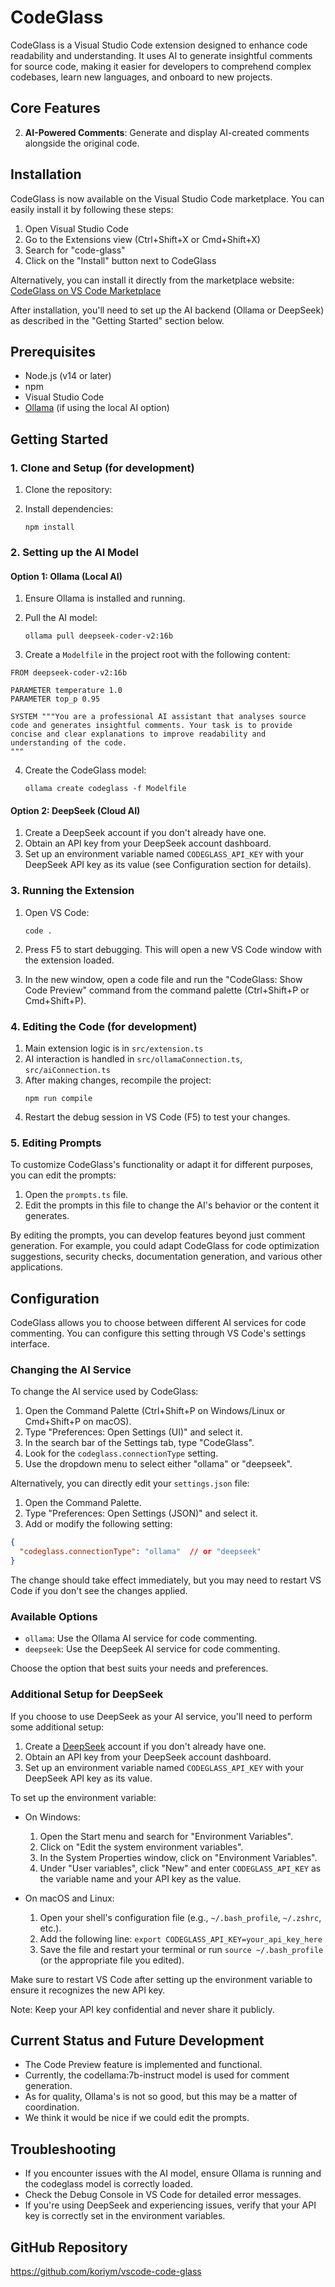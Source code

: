 # CodeGlass

CodeGlass is a Visual Studio Code extension designed to enhance code readability and understanding. It uses AI to generate insightful comments for source code, making it easier for developers to comprehend complex codebases, learn new languages, and onboard to new projects.

## Core Features

2. **AI-Powered Comments**: Generate and display AI-created comments alongside the original code.

## Installation

CodeGlass is now available on the Visual Studio Code marketplace. You can easily install it by following these steps:

1. Open Visual Studio Code
2. Go to the Extensions view (Ctrl+Shift+X or Cmd+Shift+X)
3. Search for "code-glass"
4. Click on the "Install" button next to CodeGlass

Alternatively, you can install it directly from the marketplace website:
[CodeGlass on VS Code Marketplace](https://marketplace.visualstudio.com/items?itemName=code-glass)

After installation, you'll need to set up the AI backend (Ollama or DeepSeek) as described in the "Getting Started" section below.

## Prerequisites

- Node.js (v14 or later)
- npm
- Visual Studio Code
- [Ollama](https://ollama.ai/) (if using the local AI option)

## Getting Started

### 1. Clone and Setup (for development)

1. Clone the repository:

2. Install dependencies:
   ```
   npm install
   ```

### 2. Setting up the AI Model

#### Option 1: Ollama (Local AI)

1. Ensure Ollama is installed and running.

2. Pull the AI model:

   ```
   ollama pull deepseek-coder-v2:16b
   ```

3. Create a `Modelfile` in the project root with the following content:

```
FROM deepseek-coder-v2:16b

PARAMETER temperature 1.0
PARAMETER top_p 0.95

SYSTEM """You are a professional AI assistant that analyses source code and generates insightful comments. Your task is to provide concise and clear explanations to improve readability and understanding of the code. 
"""
```

4. Create the CodeGlass model:
   ```
   ollama create codeglass -f Modelfile
   ```

#### Option 2: DeepSeek (Cloud AI)

1. Create a DeepSeek account if you don't already have one.
2. Obtain an API key from your DeepSeek account dashboard.
3. Set up an environment variable named `CODEGLASS_API_KEY` with your DeepSeek API key as its value (see Configuration section for details).

### 3. Running the Extension

1. Open VS Code:
   ```
   code .
   ```

2. Press F5 to start debugging. This will open a new VS Code window with the extension loaded.

3. In the new window, open a code file and run the "CodeGlass: Show Code Preview" command from the command palette (Ctrl+Shift+P or Cmd+Shift+P).

### 4. Editing the Code (for development)

1. Main extension logic is in `src/extension.ts`
2. AI interaction is handled in `src/ollamaConnection.ts`, `src/aiConnection.ts`
3. After making changes, recompile the project:
   ```
   npm run compile
   ```
4. Restart the debug session in VS Code (F5) to test your changes.

### 5. Editing Prompts

To customize CodeGlass's functionality or adapt it for different purposes, you can edit the prompts:

1. Open the `prompts.ts` file.
2. Edit the prompts in this file to change the AI's behavior or the content it generates.

By editing the prompts, you can develop features beyond just comment generation. For example, you could adapt CodeGlass for code optimization suggestions, security checks, documentation generation, and various other applications.

## Configuration

CodeGlass allows you to choose between different AI services for code commenting. You can configure this setting through VS Code's settings interface.


### Changing the AI Service

To change the AI service used by CodeGlass:

1. Open the Command Palette (Ctrl+Shift+P on Windows/Linux or Cmd+Shift+P on macOS).
2. Type "Preferences: Open Settings (UI)" and select it.
3. In the search bar of the Settings tab, type "CodeGlass".
4. Look for the `codeglass.connectionType` setting.
5. Use the dropdown menu to select either "ollama" or "deepseek".

Alternatively, you can directly edit your `settings.json` file:

1. Open the Command Palette.
2. Type "Preferences: Open Settings (JSON)" and select it.
3. Add or modify the following setting:

```json
{
  "codeglass.connectionType": "ollama"  // or "deepseek"
}
```

The change should take effect immediately, but you may need to restart VS Code if you don't see the changes applied.

### Available Options

- `ollama`: Use the Ollama AI service for code commenting.
- `deepseek`: Use the DeepSeek AI service for code commenting.

Choose the option that best suits your needs and preferences.

### Additional Setup for DeepSeek

If you choose to use DeepSeek as your AI service, you'll need to perform some additional setup:

1. Create a [DeepSeek](https://www.deepseek.com/) account if you don't already have one.
2. Obtain an API key from your DeepSeek account dashboard.
3. Set up an environment variable named `CODEGLASS_API_KEY` with your DeepSeek API key as its value.

To set up the environment variable:

- On Windows:
    1. Open the Start menu and search for "Environment Variables".
    2. Click on "Edit the system environment variables".
    3. In the System Properties window, click on "Environment Variables".
    4. Under "User variables", click "New" and enter `CODEGLASS_API_KEY` as the variable name and your API key as the value.

- On macOS and Linux:
    1. Open your shell's configuration file (e.g., `~/.bash_profile`, `~/.zshrc`, etc.).
    2. Add the following line: `export CODEGLASS_API_KEY=your_api_key_here`
    3. Save the file and restart your terminal or run `source ~/.bash_profile` (or the appropriate file you edited).

Make sure to restart VS Code after setting up the environment variable to ensure it recognizes the new API key.

Note: Keep your API key confidential and never share it publicly.

## Current Status and Future Development

- The Code Preview feature is implemented and functional.
- Currently, the codellama:7b-instruct model is used for comment generation.
- As for quality, Ollama's is not so good, but this may be a matter of coordination.
- We think it would be nice if we could edit the prompts.

## Troubleshooting

- If you encounter issues with the AI model, ensure Ollama is running and the codeglass model is correctly loaded.
- Check the Debug Console in VS Code for detailed error messages.
- If you're using DeepSeek and experiencing issues, verify that your API key is correctly set in the environment variables.

## GitHub Repository

https://github.com/koriym/vscode-code-glass
